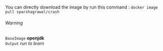 You can directly download the image by run this command : `docker image pull sparshagrawal/crash`

###### Warning
`BaseImage` **openjdk** <br/>
`Output` *run to learn*
